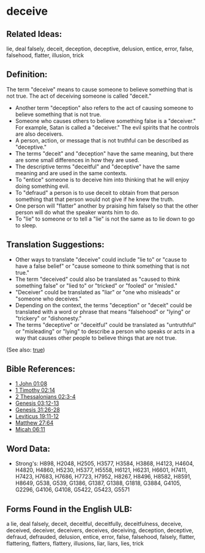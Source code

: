 # deceive

## Related Ideas:

lie, deal falsely, deceit, deception, deceptive, delusion, entice, error, false, falsehood, flatter, illusion, trick


## Definition:

The term "deceive" means to cause someone to believe something that is not true. The act of deceiving someone is called "deceit."

* Another term "deception" also refers to the act of causing someone to believe something that is not true.
* Someone who causes others to believe something false is a "deceiver." For example, Satan is called a "deceiver." The evil spirits that he controls are also deceivers.
* A person, action, or message that is not truthful can be described as "deceptive."
* The terms "deceit" and "deception" have the same meaning, but there are some small differences in how they are used.
* The descriptive terms "deceitful" and "deceptive" have the same meaning and are used in the same contexts.
* To "entice" someone is to deceive him into thinking that he will enjoy doing something evil.
* To "defraud" a person is to use deceit to obtain from that person something that that person would not give if he knew the truth.
* One person will "flatter" another by praising him falsely so that the other person will do what the speaker wants him to do.
* To "lie" to someone or to tell a "lie" is not the same as to lie down to go to sleep.

## Translation Suggestions:

* Other ways to translate "deceive" could include "lie to" or "cause to have a false belief" or "cause someone to think something that is not true."
* The term "deceived" could also be translated as "caused to think something false" or "lied to" or "tricked" or "fooled" or "misled."
* "Deceiver" could be translated as "liar" or "one who misleads" or "someone who deceives."
* Depending on the context, the terms "deception" or "deceit" could be translated with a word or phrase that means "falsehood" or "lying" or "trickery" or "dishonesty."
* The terms "deceptive" or "deceitful" could be translated as "untruthful" or "misleading" or "lying" to describe a person who speaks or acts in a way that causes other people to believe things that are not true.

(See also: [true](../kt/true.md))

## Bible References:

* [1 John 01:08](rc://en/tn/help/1jn/01/08)
* [1 Timothy 02:14](rc://en/tn/help/1ti/02/14)
* [2 Thessalonians 02:3-4](rc://en/tn/help/2th/02/03)
* [Genesis 03:12-13](rc://en/tn/help/gen/03/12)
* [Genesis 31:26-28](rc://en/tn/help/gen/31/26)
* [Leviticus 19:11-12](rc://en/tn/help/lev/19/11)
* [Matthew 27:64](rc://en/tn/help/mat/27/64)
* [Micah 06:11](rc://en/tn/help/mic/06/11)

## Word Data:

* Strong's: H898, H2048, H2505, H3577, H3584, H3868, H4123, H4604, H4820, H4860, H5230, H5377, H5558, H6121, H6231, H6601, H7411, H7423, H7683, H7686, H7723, H7952, H8267, H8496, H8582, H8591, H8649, G538, G539, G1386, G1387, G1388, G1818, G3884, G4105, G2296, G4106, G4108, G5422, G5423, G5571

## Forms Found in the English ULB:

a lie, deal falsely, deceit, deceitful, deceitfully, deceitfulness, deceive, deceived, deceiver, deceivers, deceives, deceiving, deception, deceptive, defraud, defrauded, delusion, entice, error, false, falsehood, falsely, flatter, flattering, flatters, flattery, illusions, liar, liars, lies, trick


